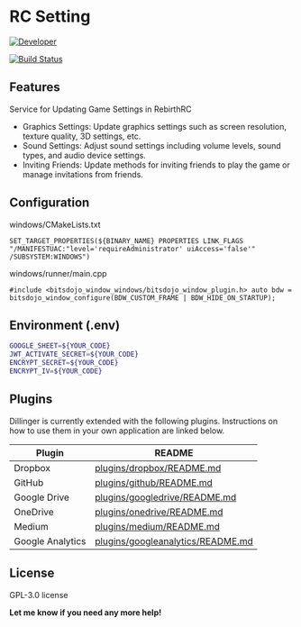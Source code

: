 # RC Setting

[![Developer](https://rebirth-rc.com/_next/image?url=%2F_next%2Fstatic%2Fmedia%2FLogo-size180.6c8f1426.png&w=96&q=100)](https://rebirth-rc.com/_next/image?url=%2F_next%2Fstatic%2Fmedia%2FLogo-size180.6c8f1426.png&w=96&q=100)

[![Build Status](https://travis-ci.org/joemccann/dillinger.svg?branch=master)](https://travis-ci.org/joemccann/dillinger)

## Features

Service for Updating Game Settings in RebirthRC

- Graphics Settings: Update graphics settings such as screen resolution, texture quality, 3D settings, etc.
- Sound Settings: Adjust sound settings including volume levels, sound types, and audio device settings.
- Inviting Friends: Update methods for inviting friends to play the game or manage invitations from friends.


## Configuration

windows/CMakeLists.txt

```
SET_TARGET_PROPERTIES(${BINARY_NAME} PROPERTIES LINK_FLAGS "/MANIFESTUAC:"level='requireAdministrator' uiAccess='false'" /SUBSYSTEM:WINDOWS")
```

windows/runner/main.cpp

```
#include <bitsdojo_window_windows/bitsdojo_window_plugin.h> auto bdw = bitsdojo_window_configure(BDW_CUSTOM_FRAME | BDW_HIDE_ON_STARTUP);
```
## Environment (.env)

``` sh 
GOOGLE_SHEET=${YOUR_CODE}
JWT_ACTIVATE_SECRET=${YOUR_CODE}
ENCRYPT_SECRET=${YOUR_CODE}
ENCRYPT_IV=${YOUR_CODE}
```
## Plugins

Dillinger is currently extended with the following plugins.
Instructions on how to use them in your own application are linked below.

| Plugin | README |
| ------ | ------ |
| Dropbox | [plugins/dropbox/README.md][PlDb] |
| GitHub | [plugins/github/README.md][PlGh] |
| Google Drive | [plugins/googledrive/README.md][PlGd] |
| OneDrive | [plugins/onedrive/README.md][PlOd] |
| Medium | [plugins/medium/README.md][PlMe] |
| Google Analytics | [plugins/googleanalytics/README.md][PlGa] |




## License

GPL-3.0 license

**Let me know if you need any more help!**

[//]: # (These are reference links used in the body of this note and get stripped out when the markdown processor does its job. There is no need to format nicely because it shouldn't be seen. Thanks SO - http://stackoverflow.com/questions/4823468/store-comments-in-markdown-syntax)

   [dill]: <https://github.com/joemccann/dillinger>
   [git-repo-url]: <https://github.com/joemccann/dillinger.git>
   [john gruber]: <http://daringfireball.net>
   [df1]: <http://daringfireball.net/projects/markdown/>
   [markdown-it]: <https://github.com/markdown-it/markdown-it>
   [Ace Editor]: <http://ace.ajax.org>
   [node.js]: <http://nodejs.org>
   [Twitter Bootstrap]: <http://twitter.github.com/bootstrap/>
   [jQuery]: <http://jquery.com>
   [@tjholowaychuk]: <http://twitter.com/tjholowaychuk>
   [express]: <http://expressjs.com>
   [AngularJS]: <http://angularjs.org>
   [Gulp]: <http://gulpjs.com>

   [PlDb]: <https://github.com/joemccann/dillinger/tree/master/plugins/dropbox/README.md>
   [PlGh]: <https://github.com/joemccann/dillinger/tree/master/plugins/github/README.md>
   [PlGd]: <https://github.com/joemccann/dillinger/tree/master/plugins/googledrive/README.md>
   [PlOd]: <https://github.com/joemccann/dillinger/tree/master/plugins/onedrive/README.md>
   [PlMe]: <https://github.com/joemccann/dillinger/tree/master/plugins/medium/README.md>
   [PlGa]: <https://github.com/RahulHP/dillinger/blob/master/plugins/googleanalytics/README.md>
